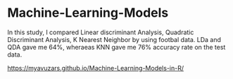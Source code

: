 # Machine-Learning-Models
In this study, I compared Linear discriminant Analysis, Quadratic Discriminant Analysis, K Nearest Neighbor by using footbal data.
LDa and QDA gave me 64%, wheraeas KNN gave me 76% accuracy rate on the test data.

https://myavuzars.github.io/Machine-Learning-Models-in-R/
